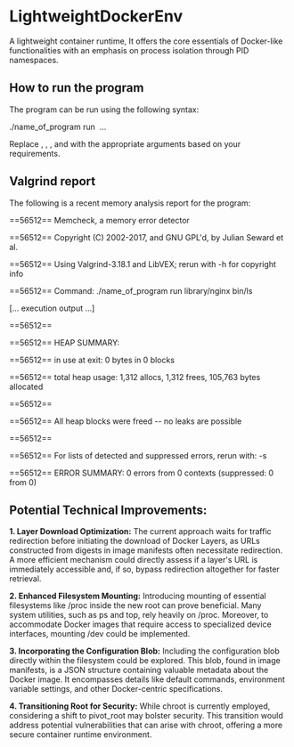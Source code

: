 # LightweightDockerEnv
A lightweight container runtime, It offers the core essentials of Docker-like functionalities with an emphasis on process isolation through PID namespaces.

## **How to run the program**
The program can be run using the following syntax:

./name_of_program run <image> <command> <arg1> <arg2> ...

Replace <image>, <command>, <arg1>, and <arg2> with the appropriate arguments based on your requirements.

## **Valgrind report**
The following is a recent memory analysis report for the program: 

==56512== Memcheck, a memory error detector

==56512== Copyright (C) 2002-2017, and GNU GPL'd, by Julian Seward et al.

==56512== Using Valgrind-3.18.1 and LibVEX; rerun with -h for copyright info

==56512== Command: ./name_of_program run library/nginx bin/ls

[... execution output ...]

==56512== 

==56512== HEAP SUMMARY:

==56512==     in use at exit: 0 bytes in 0 blocks

==56512==   total heap usage: 1,312 allocs, 1,312 frees, 105,763 bytes allocated

==56512== 

==56512== All heap blocks were freed -- no leaks are possible

==56512== 

==56512== For lists of detected and suppressed errors, rerun with: -s

==56512== ERROR SUMMARY: 0 errors from 0 contexts (suppressed: 0 from 0)

## **Potential Technical Improvements:**
**1. Layer Download Optimization:** The current approach waits for traffic redirection before initiating the download of Docker Layers, as URLs constructed from digests in image manifests often necessitate redirection. A more efficient mechanism could directly assess if a layer's URL is immediately accessible and, if so, bypass redirection altogether for faster retrieval.

**2. Enhanced Filesystem Mounting:** Introducing mounting of essential filesystems like /proc inside the new root can prove beneficial. Many system utilities, such as ps and top, rely heavily on /proc. Moreover, to accommodate Docker images that require access to specialized device interfaces, mounting /dev could be implemented.

**3. Incorporating the Configuration Blob:** Including the configuration blob directly within the filesystem could be explored. This blob, found in image manifests, is a JSON structure containing valuable metadata about the Docker image. It encompasses details like default commands, environment variable settings, and other Docker-centric specifications.

**4. Transitioning Root for Security:** While chroot is currently employed, considering a shift to pivot_root may bolster security. This transition would address potential vulnerabilities that can arise with chroot, offering a more secure container runtime environment.
